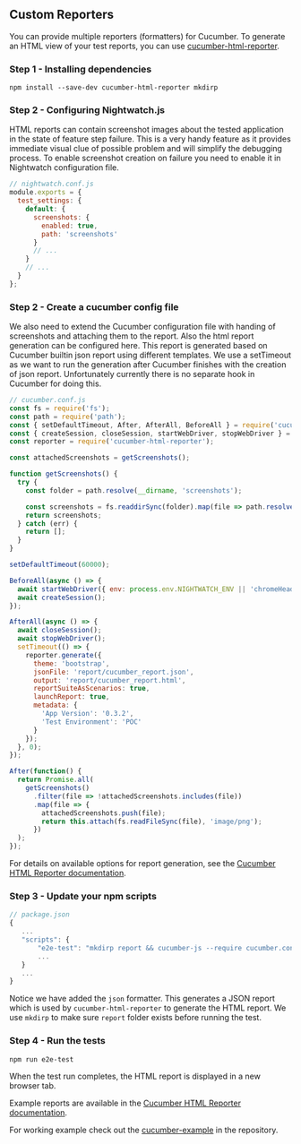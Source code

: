 ## Custom Reporters

You can provide multiple reporters (formatters) for Cucumber. To generate an HTML view of your test reports, you can use
[cucumber-html-reporter](https://github.com/gkushang/cucumber-html-reporter).

### Step 1 - Installing dependencies

```terminal
npm install --save-dev cucumber-html-reporter mkdirp
```

### Step 2 - Configuring Nightwatch.js

HTML reports can contain screenshot images about the tested application in the state of feature step failure. This is a very handy feature as it provides immediate visual clue of possible problem and will simplify the debugging process. To enable screenshot creation on failure you need to enable it in Nightwatch configuration file.

```javascript
// nightwatch.conf.js
module.exports = {
  test_settings: {
    default: {
      screenshots: {
        enabled: true,
        path: 'screenshots'
      }
      // ...
    }
    // ...
  }
};
```

### Step 2 - Create a cucumber config file

We also need to extend the Cucumber configuration file with handing of screenshots and attaching them to the report. Also the html report generation can be configured here. This report is generated based on Cucumber builtin json report using different templates. We use a setTimeout as we want to run the generation after Cucumber finishes with the creation of json report. Unfortunately currently there is no separate hook in Cucumber for doing this.

```js
// cucumber.conf.js
const fs = require('fs');
const path = require('path');
const { setDefaultTimeout, After, AfterAll, BeforeAll } = require('cucumber');
const { createSession, closeSession, startWebDriver, stopWebDriver } = require('nightwatch-api');
const reporter = require('cucumber-html-reporter');

const attachedScreenshots = getScreenshots();

function getScreenshots() {
  try {
    const folder = path.resolve(__dirname, 'screenshots');

    const screenshots = fs.readdirSync(folder).map(file => path.resolve(folder, file));
    return screenshots;
  } catch (err) {
    return [];
  }
}

setDefaultTimeout(60000);

BeforeAll(async () => {
  await startWebDriver({ env: process.env.NIGHTWATCH_ENV || 'chromeHeadless' });
  await createSession();
});

AfterAll(async () => {
  await closeSession();
  await stopWebDriver();
  setTimeout(() => {
    reporter.generate({
      theme: 'bootstrap',
      jsonFile: 'report/cucumber_report.json',
      output: 'report/cucumber_report.html',
      reportSuiteAsScenarios: true,
      launchReport: true,
      metadata: {
        'App Version': '0.3.2',
        'Test Environment': 'POC'
      }
    });
  }, 0);
});

After(function() {
  return Promise.all(
    getScreenshots()
      .filter(file => !attachedScreenshots.includes(file))
      .map(file => {
        attachedScreenshots.push(file);
        return this.attach(fs.readFileSync(file), 'image/png');
      })
  );
});
```

For details on available options for report generation, see the
[Cucumber HTML Reporter documentation](https://github.com/gkushang/cucumber-html-reporter#usage).

### Step 3 - Update your npm scripts

```js
// package.json
{
   ...
   "scripts": {
       "e2e-test": "mkdirp report && cucumber-js --require cucumber.conf.js --require step-definitions --format node_modules/cucumber-pretty --format json:report/cucumber_report.json",
       ...
   }
   ...
}
```

Notice we have added the `json` formatter. This generates a JSON
report which is used by `cucumber-html-reporter` to generate the HTML report.
We use `mkdirp` to make sure `report` folder exists before running the test.

### Step 4 - Run the tests

```terminal
npm run e2e-test
```

When the test run completes, the HTML report is displayed in a new browser tab.

Example reports are available in the
[Cucumber HTML Reporter documentation](https://github.com/gkushang/cucumber-html-reporter#preview-of-html-reports).

For working example check out the [cucumber-example](https://github.com/mucsi96/nightwatch-api/tree/master/packages/cucumber-example) in the repository.

